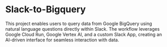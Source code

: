 # Slack-to-Bigquery
This project enables users to query data from Google BigQuery using natural language questions directly within Slack.  The workflow leverages Google Cloud Run, Google Vertex AI, and a custom Slack App, creating an AI-driven interface for seamless interaction with data.
